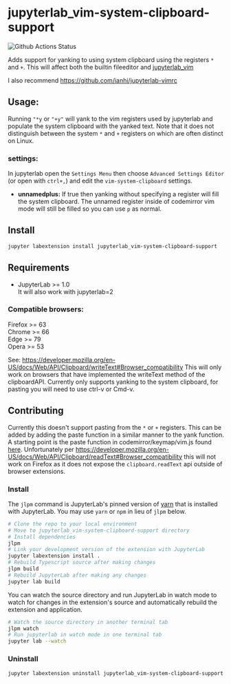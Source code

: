 # jupyterlab_vim-system-clipboard-support

![Github Actions Status](https://github.com/ianhi/jupyterlab_vim-system-clipboard-support/workflows/Build/badge.svg)

Adds support for yanking to using system clipboard using the registers `*` and `+`. This will affect both the builtin fileeditor and [jupyterlab_vim](https://github.com/axelfahy/jupyterlab-vim)

I also recommend https://github.com/ianhi/jupyterlab-vimrc

## Usage:
Running `"*y` or `"+y"` will yank to the vim registers used by jupyterlab and populate the system clipboard with the yanked text. Note that it does not distinguish between the system `*` and `+` registers on which are often distinct on Linux.

### settings:
In jupyterlab open the `Settings Menu` then choose `Advanced Settings Editor` (or open with `ctrl+,`) and edit the `vim-system-clipboard` settings.
- **unnamedplus:** If true then yanking without specifying a register will fill the system clipboard. The unnamed register inside of codemirror vim mode will still be filled so you can use `p` as normal.

## Install

```bash
jupyter labextension install jupyterlab_vim-system-clipboard-support
```
## Requirements

* JupyterLab >= 1.0  
It will also work with jupyterlab=2

### Compatible browsers:
Firefox >= 63  
Chrome >= 66  
Edge >= 79  
Opera >= 53

See:
https://developer.mozilla.org/en-US/docs/Web/API/Clipboard/writeText#Browser_compatibility
This will only work on browsers that have implemented the writeText method
of the clipboardAPI. Currently only supports yanking to the system clipboard, for pasting you will need to use ctrl-v or Cmd-v.


## Contributing
Currently this doesn't support pasting from the `*` or `+` registers. This can be added by adding the paste
function in a similar manner to the yank function. A starting point is the paste function in codemirror/keymap/vim.js found [here](https://github.com/codemirror/CodeMirror/blob/7afb2d7e0c0759817c2eaa61345ca2ece5152fcc/keymap/vim.js#L2563). Unfortunately per https://developer.mozilla.org/en-US/docs/Web/API/Clipboard/readText#Browser_compatibility this will not work on Firefox as it does not expose the `clipboard.readText` api outside of browser extensions.

### Install

The `jlpm` command is JupyterLab's pinned version of
[yarn](https://yarnpkg.com/) that is installed with JupyterLab. You may use
`yarn` or `npm` in lieu of `jlpm` below.

```bash
# Clone the repo to your local environment
# Move to jupyterlab_vim-system-clipboard-support directory
# Install dependencies
jlpm
# Link your development version of the extension with JupyterLab
jupyter labextension install .
# Rebuild Typescript source after making changes
jlpm build
# Rebuild JupyterLab after making any changes
jupyter lab build
```

You can watch the source directory and run JupyterLab in watch mode to watch for changes in the extension's source and automatically rebuild the extension and application.

```bash
# Watch the source directory in another terminal tab
jlpm watch
# Run jupyterlab in watch mode in one terminal tab
jupyter lab --watch
```

### Uninstall

```bash
jupyter labextension uninstall jupyterlab_vim-system-clipboard-support
```

